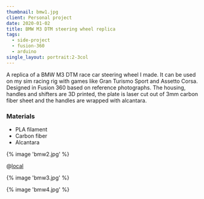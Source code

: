 ```yaml
---
thumbnail: bmw1.jpg
client: Personal project
date: 2020-01-02
title: BMW M3 DTM steering wheel replica
tags:
  - side-project
  - fusion-360
  - arduino
single_layout: portrait:2-3col
---
```


A replica of a BMW M3 DTM race car steering wheel I made. It can be used on my sim racing rig with games like Gran Turismo Sport and Assetto Corsa. Designed in Fusion 360 based on reference photographs. The housing, handles and shifters are 3D printed, the plate is laser cut out of 3mm carbon fiber sheet and the handles are wrapped with alcantara.

### Materials

- PLA filament
- Carbon fiber
- Alcantara

<div class="block gallery grid:bmw grid:full">

{% image 'bmw2.jpg' %}

@[local](explodedview.mp4)

{% image 'bmw3.jpg' %}

{% image 'bmw4.jpg' %}

</div>